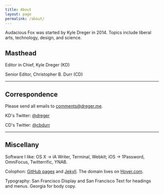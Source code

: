 ```yaml
---
title: About
layout: page
permalink: /about/
---
```

Audacious Fox was started by Kyle Dreger in 2014. Topics include liberal arts, technology, design, and science. 

## Masthead 

Editor in Chief, Kyle Dreger (KD)

Senior Editor, Christopher B. Durr (CD)

<hr class="large-break">

## Correspondence

Please send all emails to <comments@dreger.me>.

KD's Twitter: [@dreger](http://twitter.com/dreger)

CD's Twitter: [@cbdurr](http://twitter.com/cbdurr)

<hr class="large-break">

## Miscellany  

Software I like: OS X &rarr; iA Writer, Terminal, Webkit; iOS &rarr; 1Password, OmniFocus, Twitterrific, YNAB.

Colophon: [GitHub pages](https://pages.github.com/) and [Jekyll](https://github.com/mojombo/jekyll). The domain lives on [Hover.com](http://hover.com). 

Typography: San Francisco Display and San Francisco Text for headings and menus. Georgia for body copy. 
